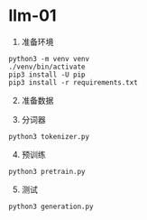 # llm-01


1. 准备环境
```shell
python3 -m venv venv
./venv/bin/activate
pip3 install -U pip
pip3 install -r requirements.txt
```

2. 准备数据

3. 分词器
```shell
python3 tokenizer.py
```

4. 预训练
```shell
python3 pretrain.py
```


5. 测试
```shell
python3 generation.py
```